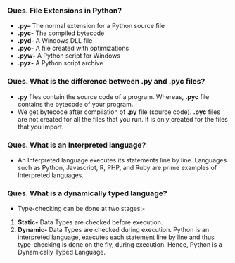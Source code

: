 ### **Ques. File Extensions in Python?**
* __.py–__ The normal extension for a Python source file
* __.pyc-__ The compiled bytecode
* __.pyd-__ A Windows DLL file
* __.pyo-__ A file created with optimizations
* __.pyw-__ A Python script for Windows
* __.pyz-__ A Python script archive


### **Ques. What is the difference between .py and .pyc files?**
* **.py** files contain the source code of a program. Whereas, **.pyc** file contains the bytecode of your program. 
* We get bytecode after compilation of **.py** file (source code). **.pyc** files are not created for all the files that you run. It is only created for the files that you import.

### **Ques. What is an Interpreted language?**
* An Interpreted language executes its statements line by line. Languages such as Python, Javascript, R, PHP, and Ruby are prime examples of Interpreted languages.

### **Ques. What is a dynamically typed language?**
* Type-checking can be done at two stages:-
1. **Static-** Data Types are checked before execution.
2. **Dynamic-** Data Types are checked during execution.
Python is an interpreted language, executes each statement line by line and thus type-checking is done on the fly, during execution. Hence, Python is a Dynamically Typed Language.